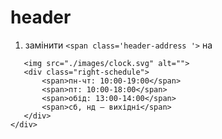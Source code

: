 # header
1) замінити ``` <span class='header-address '> ```
 на 
 ``` <div class="schedule">
    <img src="./images/clock.svg" alt="">
    <div class="right-schedule">
        <span>пн-чт: 10:00-19:00</span>
        <span>пт: 10:00-18:00</span>
        <span>обід: 13:00-14:00</span>
        <span>сб, нд – вихідні</span>
    </div>
</div>

```
